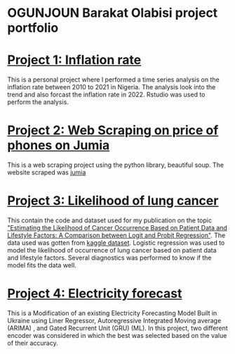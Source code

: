 # OGUNJOUN Barakat Olabisi project portfolio
# [Project 1: Inflation rate](https://github.com/Mojisibe/Inflation-rate)
This is a personal project where I performed a time series analysis on the inflation rate between 2010 to 2021 in Nigeria. The analysis look into the trend and also forcast the inflation rate in 2022. Rstudio was used to perform the analysis.

# [Project 2: Web Scraping on price of phones on Jumia](https://github.com/Mojisibe/Phone-price)
This is a web scraping project using the python library, beautiful soup. The website scraped was [jumia](https://www.jumia.com.ng/phones-tablets/)

# [Project 3: Likelihood of lung cancer](https://github.com/Mojisibe/Lung-Cancer)
This contain the code and dataset used for my publication on the topic ["Estimating the Likelihood of Cancer Occurrence Based on Patient Data and Lifestyle Factors: A Comparison between Logit and Probit Regression"](https://www.oalib.com/paper/6831526). The data used was gotten from [kaggle dataset](https://www.kaggle.com/datasets/nancyalaswad90/lung-cancer). Logistic regression was used to model the likelihood of occurrence of lung cancer based on patient data and lifestyle factors. Several diagnostics was performed to know if the model fits the data well.

# [Project 4: Electricity forecast](https://github.com/KollexTheAnalyst/Electricity-Forecast)
This is a Modification of an existing Electricity Forecasting Model Built in Ukraine using Liner Regressor, Autoregressive Integrated Moving average (ARIMA) , and  Gated Recurrent Unit (GRU) (ML). In this project, two different encoder was considered in which the best was selected based on the value of their accuracy.
